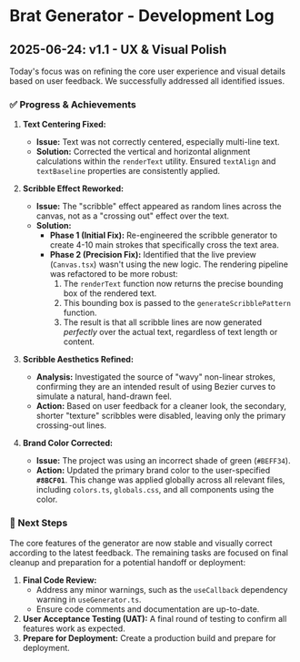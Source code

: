 # Brat Generator - Development Log

## 2025-06-24: v1.1 - UX & Visual Polish

Today's focus was on refining the core user experience and visual details based on user feedback. We successfully addressed all identified issues.

### ✅ Progress & Achievements

1.  **Text Centering Fixed:**
    *   **Issue:** Text was not correctly centered, especially multi-line text.
    *   **Solution:** Corrected the vertical and horizontal alignment calculations within the `renderText` utility. Ensured `textAlign` and `textBaseline` properties are consistently applied.

2.  **Scribble Effect Reworked:**
    *   **Issue:** The "scribble" effect appeared as random lines across the canvas, not as a "crossing out" effect over the text.
    *   **Solution:**
        *   **Phase 1 (Initial Fix):** Re-engineered the scribble generator to create 4-10 main strokes that specifically cross the text area.
        *   **Phase 2 (Precision Fix):** Identified that the live preview (`Canvas.tsx`) wasn't using the new logic. The rendering pipeline was refactored to be more robust:
            1.  The `renderText` function now returns the precise bounding box of the rendered text.
            2.  This bounding box is passed to the `generateScribblePattern` function.
            3.  The result is that all scribble lines are now generated *perfectly* over the actual text, regardless of text length or content.

3.  **Scribble Aesthetics Refined:**
    *   **Analysis:** Investigated the source of "wavy" non-linear strokes, confirming they are an intended result of using Bezier curves to simulate a natural, hand-drawn feel.
    *   **Action:** Based on user feedback for a cleaner look, the secondary, shorter "texture" scribbles were disabled, leaving only the primary crossing-out lines.

4.  **Brand Color Corrected:**
    *   **Issue:** The project was using an incorrect shade of green (`#BEFF34`).
    *   **Action:** Updated the primary brand color to the user-specified **`#8BCF01`**. This change was applied globally across all relevant files, including `colors.ts`, `globals.css`, and all components using the color.

### 📝 Next Steps

The core features of the generator are now stable and visually correct according to the latest feedback. The remaining tasks are focused on final cleanup and preparation for a potential handoff or deployment:

1.  **Final Code Review:**
    *   Address any minor warnings, such as the `useCallback` dependency warning in `useGenerator.ts`.
    *   Ensure code comments and documentation are up-to-date.
2.  **User Acceptance Testing (UAT):** A final round of testing to confirm all features work as expected.
3.  **Prepare for Deployment:** Create a production build and prepare for deployment. 